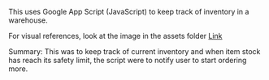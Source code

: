 This uses Google App Script (JavaScript) to keep track of inventory in a warehouse.

For visual references, look at the image in the assets folder [Link](/assets/images/warehouse_spreadsheet.jpg)

Summary: 
This was to keep track of current inventory and when item stock has reach its safety limit, the script were to notify user to start ordering more.
